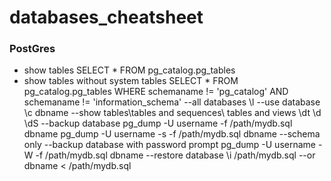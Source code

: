 # databases_cheatsheet

### PostGres

* show tables
	SELECT * FROM pg_catalog.pg_tables
* show tables without system tables
 SELECT * FROM pg_catalog.pg_tables WHERE schemaname != 'pg_catalog' AND schemaname != 'information_schema'
--all databases
	\l
--use database
	\c dbname
--show tables\tables and sequences\ tables and views
	\dt \d \dS
--backup database
	pg_dump -U username -f /path/mydb.sql dbname
	pg_dump -U username -s -f /path/mydb.sql dbname --schema only
--backup database with password prompt
	pg_dump -U username -W -f /path/mydb.sql dbname
--restore database
	\i /path/mydb.sql
	--or
	dbname < /path/mydb.sql
